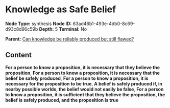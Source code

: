 # Knowledge as Safe Belief

**Node Type:** synthesis
**Node ID:** 63ad46b1-493e-4db0-8c69-d93c8d96c59b
**Depth:** 5
**Terminal:** No

**Parent:** [Can knowledge be reliably produced but still flawed?](can-knowledge-be-reliably-produced-but-still-flawed-antithesis-6d2e988f-4214-4f9d-bd49-b5f794c3a3bc.md)

## Content

**For a person to know a proposition, it is necessary that they believe the proposition**, **For a person to know a proposition, it is necessary that the belief be safely produced**, **For a person to know a proposition, it is necessary for the proposition to be true**, **A belief is safely produced if, in nearby possible worlds, the belief would not easily be false**, **For a person to know a proposition, it is sufficient that they believe the proposition, the belief is safely produced, and the proposition is true**
